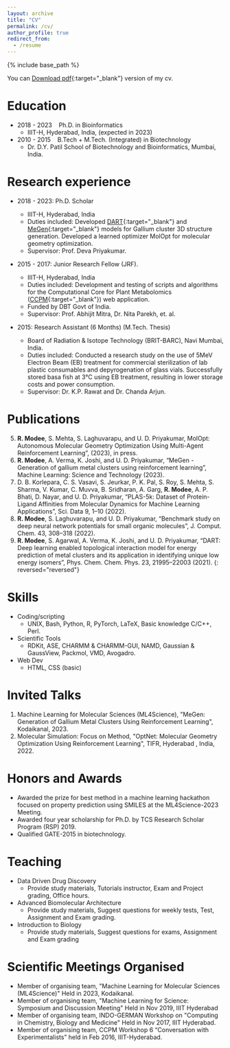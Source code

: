 ```yaml
---
layout: archive
title: "CV"
permalink: /cv/
author_profile: true
redirect_from:
  - /resume
---
```


{% include base_path %}

You can [Download pdf](https://rohitmodee.github.io/files/Rohit_Modee_resume.pdf){:target="_blank"} version of my cv. 

Education
========
- 2018 - 2023    Ph.D. in Bioinformatics
  - IIIT-H, Hyderabad, India, (expected in 2023)
- 2010 - 2015    B.Tech + M.Tech. (Integrated) in Biotechnology
  - Dr. D.Y. Patil School of Biotechnology and Bioinformatics, Mumbai, India.

Research experience
======
* 2018 - 2023: Ph.D. Scholar
  * IIIT-H, Hyderabad, India
  * Duties included: Developed [DART](https://pubs.rsc.org/en/content/articlelanding/2021/cp/d1cp02956h){:target="_blank"} and [MeGen](https://iopscience.iop.org/article/10.1088/2632-2153/acdc03){:target="_blank"} models for Gallium cluster 3D structure generation. Developed a learned optimizer MolOpt for molecular geometry optimization.
  * Supervisor: Prof. Deva Priyakumar.

* 2015 - 2017: Junior Research Fellow (JRF).
  * IIIT-H, Hyderabad, India
  * Duties included: Development and testing of scripts and algorithms for the Computational Core for Plant Metabolomics ([CCPM](http://metabolomics.iiit.ac.in/wiki/about){:target="_blank"}) web application.
  * Funded by DBT Govt of India.
  * Supervisor: Prof. Abhijit Mitra, Dr. Nita Parekh, et. al.

* 2015: Research Assistant (6 Months) (M.Tech. Thesis)
  * Board of Radiation & Isotope Technology (BRIT-BARC), Navi Mumbai, India.
  * Duties included: Conducted a research study on the use of 5MeV Electron Beam (EB) treatment for commercial sterilization of lab plastic consumables and depyrogenation of glass vials. Successfully stored basa fish at 3°C using EB treatment, resulting in lower storage costs and power consumption.
  * Supervisor: Dr. K.P. Rawat and Dr. Chanda Arjun.
  
Publications
======
5. **R. Modee**, S. Mehta, S. Laghuvarapu, and U. D. Priyakumar, MolOpt: Autonomous Molecular Geometry Optimization Using Multi-Agent Reinforcement Learning”, (2023), in press.
4. **R. Modee**, A. Verma, K. Joshi, and U. D. Priyakumar, “MeGen - Generation of gallium metal clusters using reinforcement learning”, Machine Learning: Science and Technology (2023).
3. D. B. Korlepara, C. S. Vasavi, S. Jeurkar, P. K. Pal, S. Roy, S. Mehta, S. Sharma, V. Kumar, C. Muvva, B. Sridharan, A. Garg, **R. Modee**, A. P. Bhati, D. Nayar, and U. D. Priyakumar, “PLAS-5k: Dataset of Protein-Ligand Affinities from Molecular Dynamics for Machine Learning Applications”, Sci. Data 9, 1–10 (2022).
2. **R. Modee**, S. Laghuvarapu, and U. D. Priyakumar, “Benchmark study on deep neural network potentials for small organic molecules”, J. Comput. Chem. 43, 308–318 (2022).
1. **R. Modee**, S. Agarwal, A. Verma, K. Joshi, and U. D. Priyakumar, “DART: Deep learning enabled topological interaction model for energy prediction of metal clusters and its application in identifying unique low energy isomers”, Phys. Chem. Chem. Phys. 23, 21995–22003 (2021).
{: reversed="reversed"}

Skills
======
* Coding/scripting
    * UNIX, Bash, Python, R, PyTorch, LaTeX, Basic knowledge C/C++, Perl.
* Scientific Tools
    * RDKit, ASE, CHARMM & CHARMM-GUI, NAMD, Gaussian & GaussView, Packmol, VMD, Avogadro.
* Web Dev
    * HTML, CSS (basic)

Invited Talks
============
1. Machine Learning for Molecular Sciences (ML4Science), "MeGen: Generation of Gallium Metal Clusters Using Reinforcement Learning", Kodaikanal, 2023.
2. Molecular Simulation: Focus on Method, "OptNet: Molecular Geometry Optimization Using Reinforcement Learning", TIFR, Hyderabad , India, 2022.
  
Honors and Awards
============
* Awarded the prize for best method in a machine learning hackathon focused on property prediction using SMILES at the ML4Science-2023 Meeting.
* Awarded four year scholarship for Ph.D. by TCS Research Scholar Program (RSP) 2019.
* Qualified GATE-2015 in biotechnology.

Teaching
======
* Data Driven Drug Discovery
  * Provide study materials, Tutorials instructor, Exam and Project grading, Office hours.
* Advanced Biomolecular Architecture
  * Provide study materials, Suggest questions for weekly tests, Test, Assignment and Exam grading.
* Introduction to Biology
  * Provide study materials, Suggest questions for exams, Assignment and Exam grading

  
Scientific Meetings Organised
=============================
* Member of organising team, "Machine Learning for Molecular Sciences (ML4Science)" Held in 2023, Kodaikanal.
* Member of organising team, "Machine Learning for Science: Symposium and Discussion Meeting" Held in Nov 2019, IIIT Hyderabad
* Member of organising team, INDO-GERMAN Workshop on "Computing in Chemistry, Biology and Medicine" Held in Nov 2017, IIIT Hyderabad.
* Member of organising team, CCPM Workshop 6 “Conversation with Experimentalists” held in Feb 2016, IIIT-Hyderabad.
